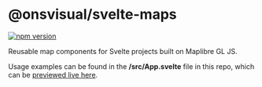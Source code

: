 # @onsvisual/svelte-maps

[![npm version](https://badge.fury.io/js/@onsvisual%2Fsvelte-maps.svg)](https://www.npmjs.com/package/@onsvisual/svelte-maps)

Reusable map components for Svelte projects built on Maplibre GL JS.

Usage examples can be found in the **/src/App.svelte** file in this repo, which can be [previewed live here](https://onsvisual.github.io/svelte-maps/).
